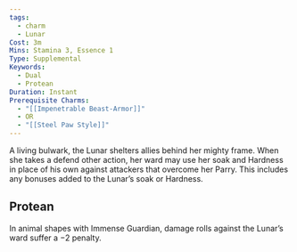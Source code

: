 ```yaml
---
tags:
  - charm
  - Lunar
Cost: 3m
Mins: Stamina 3, Essence 1
Type: Supplemental
Keywords:
  - Dual
  - Protean
Duration: Instant
Prerequisite Charms:
  - "[[Impenetrable Beast-Armor]]"
  - OR
  - "[[Steel Paw Style]]"
---
```

A living bulwark, the Lunar shelters allies behind her mighty frame. When she takes a defend other action, her ward may use her soak and Hardness in place of his own against attackers that overcome her Parry. This includes any bonuses added to the Lunar’s soak or Hardness. 
## Protean 

In animal shapes with Immense Guardian, damage rolls against the Lunar’s ward suffer a −2 penalty.